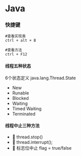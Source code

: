 # Java
### 快捷键
~~~
#查看实现类
ctrl + alt + B

#查看方法
ctrl + F12
~~~
#### 线程五种状态
6个状态定义 java.lang.Thread.State
-  New
- Runable
- Blocked
- Waiting
- Timed Waiting
- Terminated
#### 线程中止三种方法
- :book: thread.stop()
- :book: thread.interrupt();
- :book: 标志位中止 flag = true/false
